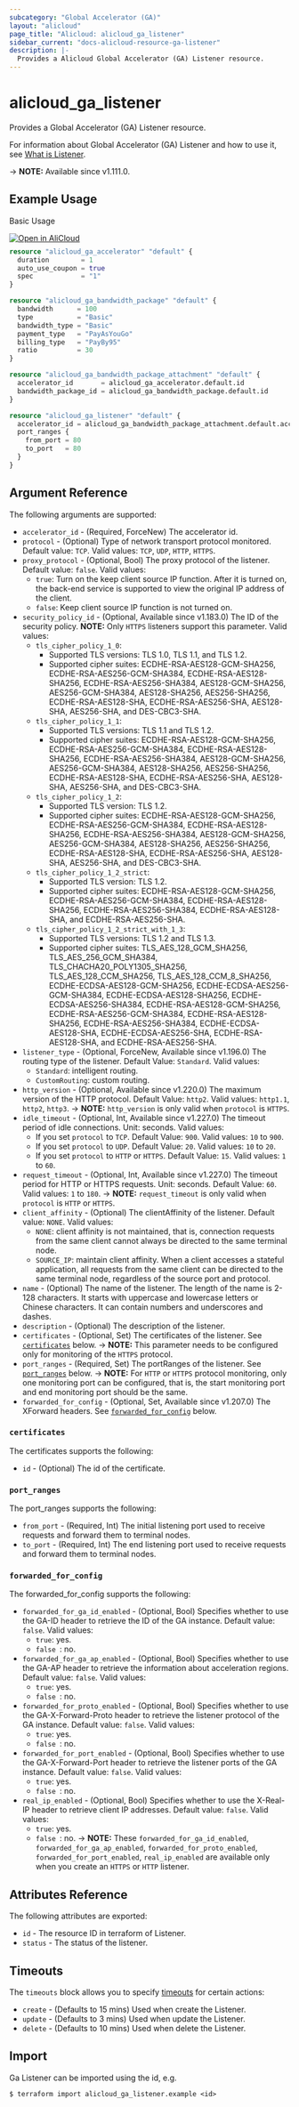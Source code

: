 ```yaml
---
subcategory: "Global Accelerator (GA)"
layout: "alicloud"
page_title: "Alicloud: alicloud_ga_listener"
sidebar_current: "docs-alicloud-resource-ga-listener"
description: |-
  Provides a Alicloud Global Accelerator (GA) Listener resource.
---
```


# alicloud_ga_listener

Provides a Global Accelerator (GA) Listener resource.

For information about Global Accelerator (GA) Listener and how to use it, see [What is Listener](https://www.alibabacloud.com/help/en/global-accelerator/latest/api-ga-2019-11-20-createlistener).

-> **NOTE:** Available since v1.111.0.

## Example Usage

Basic Usage

<div style="display: block;margin-bottom: 40px;"><div class="oics-button" style="float: right;position: absolute;margin-bottom: 10px;">
  <a href="https://api.aliyun.com/terraform?resource=alicloud_ga_listener&exampleId=461725b8-a426-c5c0-47c2-d1dacf19d4d468bd4e1f&activeTab=example&spm=docs.r.ga_listener.0.461725b8a4&intl_lang=EN_US" target="_blank">
    <img alt="Open in AliCloud" src="https://img.alicdn.com/imgextra/i1/O1CN01hjjqXv1uYUlY56FyX_!!6000000006049-55-tps-254-36.svg" style="max-height: 44px; max-width: 100%;">
  </a>
</div></div>

```terraform
resource "alicloud_ga_accelerator" "default" {
  duration        = 1
  auto_use_coupon = true
  spec            = "1"
}

resource "alicloud_ga_bandwidth_package" "default" {
  bandwidth      = 100
  type           = "Basic"
  bandwidth_type = "Basic"
  payment_type   = "PayAsYouGo"
  billing_type   = "PayBy95"
  ratio          = 30
}

resource "alicloud_ga_bandwidth_package_attachment" "default" {
  accelerator_id       = alicloud_ga_accelerator.default.id
  bandwidth_package_id = alicloud_ga_bandwidth_package.default.id
}

resource "alicloud_ga_listener" "default" {
  accelerator_id = alicloud_ga_bandwidth_package_attachment.default.accelerator_id
  port_ranges {
    from_port = 80
    to_port   = 80
  }
}
```

## Argument Reference

The following arguments are supported:

* `accelerator_id` - (Required, ForceNew) The accelerator id.
* `protocol` - (Optional) Type of network transport protocol monitored. Default value: `TCP`. Valid values: `TCP`, `UDP`, `HTTP`, `HTTPS`.
* `proxy_protocol` - (Optional, Bool) The proxy protocol of the listener. Default value: `false`. Valid values:
  - `true`: Turn on the keep client source IP function. After it is turned on, the back-end service is supported to view the original IP address of the client.
  - `false`: Keep client source IP function is not turned on.
* `security_policy_id` - (Optional, Available since v1.183.0) The ID of the security policy. **NOTE:** Only `HTTPS` listeners support this parameter. Valid values:
  - `tls_cipher_policy_1_0`:
    - Supported TLS versions: TLS 1.0, TLS 1.1, and TLS 1.2.
    - Supported cipher suites: ECDHE-RSA-AES128-GCM-SHA256, ECDHE-RSA-AES256-GCM-SHA384, ECDHE-RSA-AES128-SHA256, ECDHE-RSA-AES256-SHA384, AES128-GCM-SHA256, AES256-GCM-SHA384, AES128-SHA256, AES256-SHA256, ECDHE-RSA-AES128-SHA, ECDHE-RSA-AES256-SHA, AES128-SHA, AES256-SHA, and DES-CBC3-SHA.
  - `tls_cipher_policy_1_1`:
    - Supported TLS versions: TLS 1.1 and TLS 1.2.
    - Supported cipher suites: ECDHE-RSA-AES128-GCM-SHA256, ECDHE-RSA-AES256-GCM-SHA384, ECDHE-RSA-AES128-SHA256, ECDHE-RSA-AES256-SHA384, AES128-GCM-SHA256, AES256-GCM-SHA384, AES128-SHA256, AES256-SHA256, ECDHE-RSA-AES128-SHA, ECDHE-RSA-AES256-SHA, AES128-SHA, AES256-SHA, and DES-CBC3-SHA.
  - `tls_cipher_policy_1_2`:
    - Supported TLS version: TLS 1.2.
    - Supported cipher suites: ECDHE-RSA-AES128-GCM-SHA256, ECDHE-RSA-AES256-GCM-SHA384, ECDHE-RSA-AES128-SHA256, ECDHE-RSA-AES256-SHA384, AES128-GCM-SHA256, AES256-GCM-SHA384, AES128-SHA256, AES256-SHA256, ECDHE-RSA-AES128-SHA, ECDHE-RSA-AES256-SHA, AES128-SHA, AES256-SHA, and DES-CBC3-SHA.
  - `tls_cipher_policy_1_2_strict`:
    - Supported TLS version: TLS 1.2.
    - Supported cipher suites: ECDHE-RSA-AES128-GCM-SHA256, ECDHE-RSA-AES256-GCM-SHA384, ECDHE-RSA-AES128-SHA256, ECDHE-RSA-AES256-SHA384, ECDHE-RSA-AES128-SHA, and ECDHE-RSA-AES256-SHA.
  - `tls_cipher_policy_1_2_strict_with_1_3`:
    - Supported TLS versions: TLS 1.2 and TLS 1.3.
    - Supported cipher suites: TLS_AES_128_GCM_SHA256, TLS_AES_256_GCM_SHA384, TLS_CHACHA20_POLY1305_SHA256, TLS_AES_128_CCM_SHA256, TLS_AES_128_CCM_8_SHA256, ECDHE-ECDSA-AES128-GCM-SHA256, ECDHE-ECDSA-AES256-GCM-SHA384, ECDHE-ECDSA-AES128-SHA256, ECDHE-ECDSA-AES256-SHA384, ECDHE-RSA-AES128-GCM-SHA256, ECDHE-RSA-AES256-GCM-SHA384, ECDHE-RSA-AES128-SHA256, ECDHE-RSA-AES256-SHA384, ECDHE-ECDSA-AES128-SHA, ECDHE-ECDSA-AES256-SHA, ECDHE-RSA-AES128-SHA, and ECDHE-RSA-AES256-SHA.
* `listener_type` - (Optional, ForceNew, Available since v1.196.0) The routing type of the listener. Default Value: `Standard`. Valid values:
  - `Standard`: intelligent routing.
  - `CustomRouting`: custom routing.
* `http_version` - (Optional, Available since v1.220.0) The maximum version of the HTTP protocol. Default Value: `http2`. Valid values: `http1.1`, `http2`, `http3`.
-> **NOTE:** `http_version` is only valid when `protocol` is `HTTPS`.
* `idle_timeout` - (Optional, Int, Available since v1.227.0) The timeout period of idle connections. Unit: seconds. Valid values:
  - If you set `protocol` to `TCP`. Default Value: `900`. Valid values: `10` to `900`.
  - If you set `protocol` to `UDP`. Default Value: `20`. Valid values: `10` to `20`.
  - If you set `protocol` to `HTTP` or `HTTPS`. Default Value: `15`. Valid values: `1` to `60`.
* `request_timeout` - (Optional, Int, Available since v1.227.0) The timeout period for HTTP or HTTPS requests. Unit: seconds. Default Value: `60`. Valid values: `1` to `180`.
-> **NOTE:** `request_timeout` is only valid when `protocol` is `HTTP` or `HTTPS`.
* `client_affinity` - (Optional) The clientAffinity of the listener. Default value: `NONE`. Valid values:
  - `NONE`: client affinity is not maintained, that is, connection requests from the same client cannot always be directed to the same terminal node.
  - `SOURCE_IP`: maintain client affinity. When a client accesses a stateful application, all requests from the same client can be directed to the same terminal node, regardless of the source port and protocol.
* `name` - (Optional) The name of the listener. The length of the name is 2-128 characters. It starts with uppercase and lowercase letters or Chinese characters. It can contain numbers and underscores and dashes.
* `description` - (Optional) The description of the listener.
* `certificates` - (Optional, Set) The certificates of the listener. See [`certificates`](#certificates) below.
-> **NOTE:** This parameter needs to be configured only for monitoring of the `HTTPS` protocol.
* `port_ranges` - (Required, Set) The portRanges of the listener. See [`port_ranges`](#port_ranges) below.
-> **NOTE:** For `HTTP` or `HTTPS` protocol monitoring, only one monitoring port can be configured, that is, the start monitoring port and end monitoring port should be the same.
* `forwarded_for_config` - (Optional, Set, Available since v1.207.0) The XForward headers. See [`forwarded_for_config`](#forwarded_for_config) below.

### `certificates`

The certificates supports the following:

* `id` - (Optional) The id of the certificate.

### `port_ranges`

The port_ranges supports the following:

* `from_port` - (Required, Int) The initial listening port used to receive requests and forward them to terminal nodes.
* `to_port` - (Required, Int) The end listening port used to receive requests and forward them to terminal nodes.

### `forwarded_for_config`

The forwarded_for_config supports the following:

* `forwarded_for_ga_id_enabled` - (Optional, Bool) Specifies whether to use the GA-ID header to retrieve the ID of the GA instance. Default value: `false`. Valid values:
  - `true`: yes.
  - `false `: no.
* `forwarded_for_ga_ap_enabled` - (Optional, Bool) Specifies whether to use the GA-AP header to retrieve the information about acceleration regions. Default value: `false`. Valid values:
  - `true`: yes.
  - `false `: no.
* `forwarded_for_proto_enabled` - (Optional, Bool) Specifies whether to use the GA-X-Forward-Proto header to retrieve the listener protocol of the GA instance. Default value: `false`. Valid values:
  - `true`: yes.
  - `false `: no.
* `forwarded_for_port_enabled` - (Optional, Bool) Specifies whether to use the GA-X-Forward-Port header to retrieve the listener ports of the GA instance. Default value: `false`. Valid values:
  - `true`: yes.
  - `false `: no.
* `real_ip_enabled` - (Optional, Bool) Specifies whether to use the X-Real-IP header to retrieve client IP addresses. Default value: `false`. Valid values:
  - `true`: yes.
  - `false `: no.
-> **NOTE:** These `forwarded_for_ga_id_enabled`, `forwarded_for_ga_ap_enabled`, `forwarded_for_proto_enabled`, `forwarded_for_port_enabled`, `real_ip_enabled` are available only when you create an `HTTPS` or `HTTP` listener.

## Attributes Reference

The following attributes are exported:

* `id` - The resource ID in terraform of Listener.
* `status` - The status of the listener.

## Timeouts

The `timeouts` block allows you to specify [timeouts](https://developer.hashicorp.com/terraform/language/resources/syntax#operation-timeouts) for certain actions:

* `create` - (Defaults to 15 mins) Used when create the Listener.
* `update` - (Defaults to 3 mins) Used when update the Listener.
* `delete` - (Defaults to 10 mins) Used when delete the Listener.

## Import

Ga Listener can be imported using the id, e.g.

```shell
$ terraform import alicloud_ga_listener.example <id>
```
